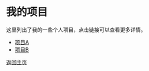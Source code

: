 # 我的项目

这里列出了我的一些个人项目，点击链接可以查看更多详情。

- [项目A](https://github.com/your_username/project-a)
- [项目B](https://github.com/your_username/project-b)

[返回主页](https://github.com/你的用户名)
